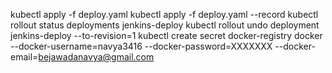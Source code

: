 kubectl apply -f deploy.yaml 
kubectl apply -f deploy.yaml --record
kubectl rollout status deployments jenkins-deploy
kubectl rollout undo deployment jenkins-deploy --to-revision=1
kubectl create secret docker-registry docker  --docker-username=navya3416 --docker-password=XXXXXXX --docker-email=bejawadanavya@gmail.com                                                                        
